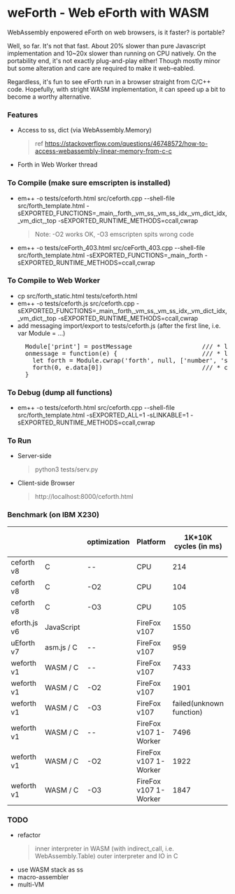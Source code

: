 # weForth - Web eForth with WASM

WebAssembly enpowered eForth on web browsers, is it faster? is portable?

Well, so far. It's not that fast. About 20% slower than pure Javascript implementation and 10~20x slower than running on CPU natively. On the portability end, it's not exactly plug-and-play either! Though mostly minor but some alteration and care are required to make it web-eabled.

Regardless, it's fun to see eForth run in a browser straight from C/C++ code. Hopefully, with stright WASM implementation, it can speed up a bit to become a worthy alternative.

### Features
* Access to ss, dict (via WebAssembly.Memory)
  > ref https://stackoverflow.com/questions/46748572/how-to-access-webassembly-linear-memory-from-c-c
* Forth in Web Worker thread

### To Compile (make sure emscripten is installed)
* em++ -o tests/ceforth.html src/ceforth.cpp --shell-file src/forth_template.html -sEXPORTED_FUNCTIONS=_main,_forth,_vm_ss,_vm_ss_idx,_vm_dict_idx,_vm_dict,_top -sEXPORTED_RUNTIME_METHODS=ccall,cwrap
  > Note: -O2 works OK, -O3 emscripten spits wrong code
  
* em++ -o tests/ceForth_403.html src/ceForth_403.cpp --shell-file src/forth_template.html -sEXPORTED_FUNCTIONS=_main,_forth -sEXPORTED_RUNTIME_METHODS=ccall,cwrap

### To Compile to Web Worker
* cp src/forth_static.html tests/ceforth.html
* em++ -o tests/ceforth.js src/ceforth.cpp -sEXPORTED_FUNCTIONS=_main,_forth,_vm_ss,_vm_ss_idx,_vm_dict_idx,_vm_dict,_top -sEXPORTED_RUNTIME_METHODS=ccall,cwrap
* add messaging import/export to tests/ceforth.js (after the first line, i.e. var Module = ...)
  <pre>
    Module['print'] = postMessage                   /// * link worker output port
    onmessage = function(e) {                       /// * link worker input port
      let forth = Module.cwrap('forth', null, ['number', 'string'])
      forth(0, e.data[0])                           /// * call Forth in C/C++
    }
  </pre>

### To Debug (dump all functions)
* em++ -o tests/ceforth.html src/ceforth.cpp --shell-file src/forth_template.html -sEXPORTED_ALL=1 -sLINKABLE=1 -sEXPORTED_RUNTIME_METHODS=ccall,cwrap

### To Run
* Server-side
  > python3 tests/serv.py
* Client-side Browser
  > http://localhost:8000/ceforth.html

### Benchmark (on IBM X230)
|||optimization|Platform|1K*10K cycles (in ms)|code size (KB)|
|---|---|---|---|---|---|
|ceforth v8|C|--|CPU|214|91|
|ceforth v8|C|-O2|CPU|104|70|
|ceforth v8|C|-O3|CPU|105|74|
|eforth.js v6|JavaScript||FireFox v107|1550|20|
|uEforth v7|asm.js / C|--|FireFox v107|959|?|
|weforth v1|WASM / C|--|FireFox v107|7433|237|
|weforth v1|WASM / C|-O2|FireFox v107|1901|157|
|weforth v1|WASM / C|-O3|FireFox v107|failed(unknown function)|174|
|weforth v1|WASM / C|--|FireFox v107 1-Worker|7496|237|
|weforth v1|WASM / C|-O2|FireFox v107 1-Worker|1922|157|
|weforth v1|WASM / C|-O3|FireFox v107 1-Worker|1847|174|

### TODO
* refactor
  > inner interpreter in WASM (with indirect_call, i.e. WebAssembly.Table)
  > outer interpreter and IO in C
* use WASM stack as ss
* macro-assembler
* multi-VM
